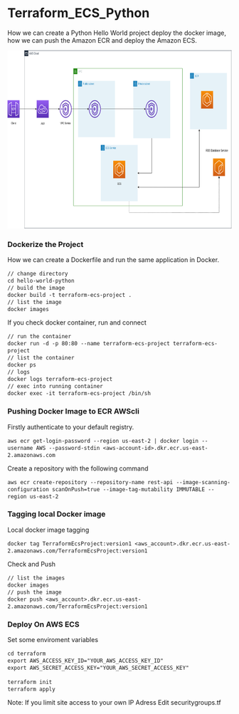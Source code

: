 # Terraform_ECS_Python

How we can create a Python Hello World project deploy the docker image, how we can push the Amazon ECR and deploy the Amazon ECS. 

<img src="chart.png"  width="730" height="400">



### Dockerize the Project

How we can create a Dockerfile and run the same application in Docker.

```
// change directory
cd hello-world-python
// build the image
docker build -t terraform-ecs-project .
// list the image
docker images

```


If you check docker container, run and connect

```
// run the container
docker run -d -p 80:80 --name terraform-ecs-project terraform-ecs-project
// list the container
docker ps
// logs
docker logs terraform-ecs-project
// exec into running container
docker exec -it terraform-ecs-project /bin/sh
```

### Pushing Docker Image to ECR AWScli

Firstly authenticate to your default registry.

```
aws ecr get-login-password --region us-east-2 | docker login --username AWS --password-stdin <aws-account-id>.dkr.ecr.us-east-2.amazonaws.com
```

Create a repository with the following command

```
aws ecr create-repository --repository-name rest-api --image-scanning-configuration scanOnPush=true --image-tag-mutability IMMUTABLE --region us-east-2
```

### Tagging local Docker image

Local docker image tagging

```
docker tag TerraformEcsProject:version1 <aws_account>.dkr.ecr.us-east-2.amazonaws.com/TerraformEcsProject:version1
```

Check and Push

```
// list the images
docker images
// push the image
docker push <aws_account>.dkr.ecr.us-east-2.amazonaws.com/TerraformEcsProject:version1
```



### Deploy On AWS ECS

Set some enviroment variables

```
cd terraform
export AWS_ACCESS_KEY_ID="YOUR_AWS_ACCESS_KEY_ID"
export AWS_SECRET_ACCESS_KEY="YOUR_AWS_SECRET_ACCESS_KEY"

terraform init
terraform apply
```


Note: If you limit site access to your own IP Adress Edit securitygroups.tf
